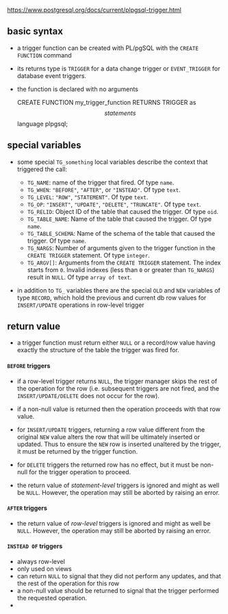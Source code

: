 https://www.postgresql.org/docs/current/plpgsql-trigger.html

## basic syntax
- a trigger function can be created with PL/pgSQL with the `CREATE FUNCTION` command
- its returns type is `TRIGGER` for a data change trigger or `EVENT_TRIGGER` for database event triggers.
- the function is declared with no arguments
    
    CREATE FUNCTION my_trigger_function RETURNS TRIGGER as 
    $$
        statements
    $$
    language plpgsql;
    
## special variables
- some special `TG_something` local variables describe the context that triggered the call:
    - `TG_NAME`: name of the trigger that fired. Of type `name`. 
    - `TG_WHEN`: `"BEFORE"`, `"AFTER"`, or `"INSTEAD"`. Of type `text`.
    - `TG_LEVEL`: `"ROW"`, `"STATEMENT"`. Of type `text`.
    - `TG_OP`: `"INSERT"`, `"UPDATE"`, `"DELETE"`, `"TRUNCATE"`. Of type `text`.
    - `TG_RELID`: Object ID of the table that caused the trigger. Of type `oid`.
    - `TG_TABLE_NAME`: Name of the table that caused the trigger. Of type `name`.
    - `TG_TABLE_SCHEMA`: Name of the schema of the table that caused the trigger. Of type `name`.
    - `TG_NARGS`: Number of arguments given to the trigger function in the `CREATE TRIGGER` statement. Of type `integer`.
    - `TG_ARGV[]`: Arguments from the `CREATE TRIGGER` statement. The index starts from `0`. Invalid indexes (less than `0` or greater than `TG_NARGS`) result in `NULL`. Of type `array of text`.
    
- in addition to `TG_` variables there are the special `OLD` and `NEW` variables of type `RECORD`, which hold the previous and current db row values for `INSERT/UPDATE` operations in row-level trigger

## return value
- a trigger function must return either `NULL` or a record/row value having exactly the structure of the table the trigger was fired for.

#### `BEFORE` triggers
- if a row-level trigger returns `NULL`, the trigger manager skips the rest of the operation for the row (i.e. subsequent triggers are not fired, and the `INSERT/UPDATE/DELETE` does not occur for the row).

- if a non-null value is returned then the operation proceeds with that row value.
- for `INSERT/UPDATE` triggers, returning a row value different from the original `NEW` value alters the row that will be ultimately inserted or updated. Thus to ensure the `NEW` row is inserted unaltered by the trigger, it must be returned by the trigger function.
- for `DELETE` triggers the returned row has no effect, but it must be non-null for the trigger operation to proceed.
- the return value of *statement-level* triggers is ignored and might as well be `NULL`. However, the operation may still be aborted by raising an error.

#### `AFTER` triggers
- the return value of *row-level* triggers is ignored and might as well be `NULL`. However, the operation may still be aborted by raising an error.

#### `INSTEAD OF` triggers
- always row-level
- only used on views
- can return `NULL` to signal that they did not perform any updates, and that the rest of the operation for this row 
- a non-null value should be returned to signal that the trigger performed the requested operation. 
- 
